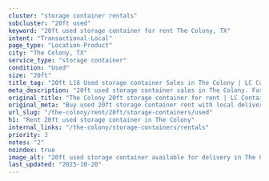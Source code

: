 ```yaml
---
cluster: "storage container rentals"
subcluster: "20ft used"
keyword: "20ft used storage container for rent The Colony, TX"
intent: "Transactional-Local"
page_type: "Location-Product"
city: "The Colony, TX"
service_type: "storage container"
condition: "Used"
size: "20ft"
title_tag: "20ft L16 Used storage container Sales in The Colony | LC Container"
meta_description: "20ft used storage container sales in The Colony. Fast delivery, competitive pricing. Serving storage containers area. Quote ID: D2W. Call (214) 524-4168 for your free quote today."
original_title: "The Colony 20ft storage container for rent | LC Container"
original_meta: "Buy used 20ft storage container rent with local delivery in The Colony, TX. LC Container — local Since 2003. Request a fast quote today."
url_slug: "/the-colony/rent/20ft/storage-containers/used"
h1: "Rent 20ft used storage container in The Colony"
internal_links: "/the-colony/storage-containers/rentals"
priority: 3
notes: "2"
noindex: true
image_alt: "20ft used storage container available for delivery in The Colony"
last_updated: "2025-10-20"
---
```


<!-- TODO: Add unique city/inventory copy, images, and internal links here. -->
